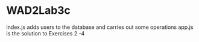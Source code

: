 # WAD2Lab3c

index.js adds users to the database and carries out some operations
app.js  is the solution to Exercises 2 -4
